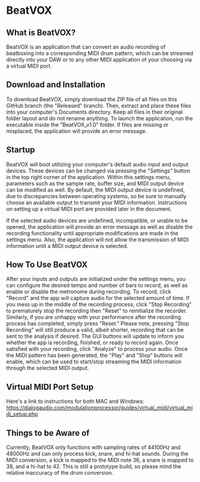 # BeatVOX

## What is BeatVOX?
BeatVOX is an application that can convert an audio recording of beatboxing into a corresponding MIDI drum pattern, which can be streamed directly into your DAW or to any other MIDI application of your choosing via a virtual MIDI port.
  
## Download and Installation
To download BeatVOX, simply download the ZIP file of all files on this GitHub branch (the "Released" branch).  Then, extract and place these files into your computer's Documents directory.  Keep all files in their original folder layout and do not rename anything.  To launch the application, run the executable inside the "BeatVOX_v1.0" folder.  If files are missing or misplaced, the application will provide an error message.
  
## Startup
BeatVOX will boot utilizing your computer's default audio input and output devices.  These devices can be changed via pressing the "Settings" button in the top right corner of the application.  Within this settings menu, parameters such as the sample rate, buffer size, and MIDI output device can be modified as well.  By default, the MIDI output device is undefined, due to discrepancies between operating systems, so be sure to manually choose an available output to transmit your MIDI information.  Instructions on setting up a virtual MIDI port are provided later in the document.

If the selected audio devices are undefined, incompatible, or unable to be opened, the application will provide an error message as well as disable the recording functionality until appropriate modifications are made in the settings menu.  Also, the application will not allow the transmission of MIDI information until a MIDI output device is selected.

## How To Use BeatVOX
After your inputs and outputs are initialized under the settings menu, you can configure the desired tempo and number of bars to record, as well as enable or disable the metronome during recording. To record, click "Record" and the app will capture audio for the selected amount of time. If you mess up in the middle of the recording process, click "Stop Recording" to prematurely stop the recording then "Reset" to reinitialize the recorder.  Similarly, if you are unhappy with your performance after the recording process has completed, simply press "Reset." Please note, pressing "Stop Recording" will still produce a valid, albeit shorter, recording that can be sent to the analysis if desired.  The GUI buttons will update to inform you whether the app is recording, finished, or ready to record again. Once satisfied with your recording, click "Analyze" to process your audio. Once the MIDI pattern has been generated, the "Play" and "Stop" buttons will enable, which can be used to start/stop streaming the MIDI information through the selected MIDI output.
  
## Virtual MIDI Port Setup
Here's a link to instructions for both MAC and Windows:  https://dialogaudio.com/modulationprocessor/guides/virtual_midi/virtual_midi_setup.php
 
## Things to be Aware of
Currently, BeatVOX only functions with sampling rates of 44100Hz and 48000Hz and can only process kick, snare, and hi-hat sounds.  During the MIDI conversion, a kick is mapped to the MIDI note 36, a snare is mapped to 38, and a hi-hat to 42.  This is still a prototype build, so please mind the relative inaccuracy of the drum conversion.

